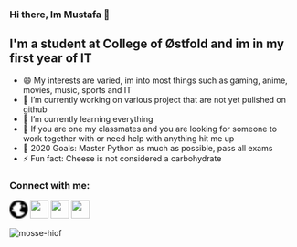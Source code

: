 ### Hi there, Im Mustafa 👋

## I'm a student at College of Østfold and im in my first year of IT

- 😄 My interests are varied, im into most things such as gaming, anime, movies, music, sports and IT
- 🔭 I’m currently working on various project that are not yet pulished on github
- 🌱 I’m currently learning everything
- 👯 If you are one my classmates and you are looking for someone to work together with or need help with anything hit me up
- 🥅 2020 Goals: Master Python as much as possible, pass all exams
- ⚡ Fun fact: Cheese is not considered a carbohydrate

### Connect with me:

[<img alighn="left" height="32" width="32" src="https://raw.githubusercontent.com/iconic/open-iconic/master/svg/globe.svg" />][website]
[<img alighn="left" height="32" width="32" src="https://cdn.jsdelivr.net/npm/simple-icons@v3/icons/facebook.svg" />][facebook]
[<img alighn="left" height="32" width="32" src="https://cdn.jsdelivr.net/npm/simple-icons@v3/icons/microsoftoutlook.svg" />][outlook]
[<img alighn="left" height="32" width="32" src="https://cdn.jsdelivr.net/npm/simple-icons@v3/icons/linkedin.svg" />][linkedin]

<p align="left"> <img src="https://komarev.com/ghpvc/?username=mosse-hiof" alt="mosse-hiof" /> </p>

[facebook]:https://www.facebook.com/profile.php?id=722111722
[website]:https://mosse-hiof.github.io/Mosse-hiof/
[linkedin]:https://www.linkedin.com/in/mustafa-sahin-3a18521b3/
[outlook]:mustafa.sahin@hiof.no